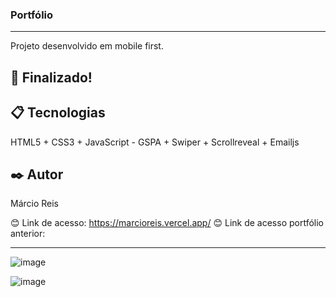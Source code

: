 ### Portfólio 

---

Projeto desenvolvido em mobile first.

## 🚀 Finalizado!

## 📋 Tecnologias
HTML5 + CSS3 + JavaScript - GSPA + Swiper + Scrollreveal + Emailjs

## ✒️ Autor
Márcio Reis

😊 Link de acesso: https://marcioreis.vercel.app/
😊 Link de acesso portfólio anterior: 

---
![image](https://github.com/dev-marcioreis/portfolio-marcio/assets/122680054/a44265b6-b970-4e4b-85f3-bd13a79430cc)

![image](https://github.com/dev-marcioreis/portfolio-marcio/assets/122680054/714109a3-afc9-4277-88d7-a4e445e5089d)






